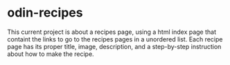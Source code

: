 # odin-recipes
This current project is about a recipes page,
using a html index page that containt the links to go 
to the recipes pages in a unordered list. Each recipe page has
its proper title, image, description, and a step-by-step
instruction about how to make the recipe.
